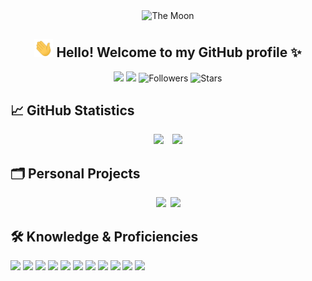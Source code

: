<p align="center">
  <img width="100px" src="https://i.imgur.com/Ax6izaP.png" align="center" alt="The Moon"/>
	<h2 align="center"><img src="https://raw.githubusercontent.com/ABSphreak/ABSphreak/master/gifs/Hi.gif" width="30px"> Hello! Welcome to my GitHub profile ✨</h2>
</p>
<p align="center">
  <img src="https://komarev.com/ghpvc/?username=wuoyrd&color=57a6e6&label=Views&logo=github&style=flat">
  <img src="https://badges.pufler.dev/visits/wuoyrd/wuoyrd?color=fbe6a4&logo=github&style=flat"/>
  <img alt="Followers" src="https://img.shields.io/github/followers/wuoyrd?label=follow&color=52cca3&style=flat"/>
  <img alt="Stars" src="https://img.shields.io/github/stars/wuoyrd?label=watch&color=f57676&style=flat"/>
</p>

## 📈 GitHub Statistics

<p align="center">
  	<img width="48%" src="https://github-readme-stats.vercel.app/api?username=wuoyrd&theme=github_dark&show_icons=true&hide_border=true&bg_color=2d333b&icon_color=fbe6a4&title_color=57a6e6&text_color=d6d6d6&count_private=true"/>
  	&ensp;
  	<img width="48%" src="https://github-readme-streak-stats.herokuapp.com/?user=wuoyrd&theme=github-dark-blue&hide_border=true&background=2d333b&title=57a6e6&ring=fbe6a4&fire=f57676&sideNums=67a6e6&dates=a6a6a6&currStreakLabel=e6e6e6&sideLabels=e6e6e6&stroke=797C82"/>
  </p>

## 🗂️ Personal Projects

<p align="center">
	<a href="https://github.com/wuoyrd/vs-theme-goodnight"><img src="https://github-readme-stats.vercel.app/api/pin/?username=wuoyrd&repo=vs-theme-goodnight&show_owner=true&theme=github_dark&hide_border=true&bg_color=2d333b&icon_color=fbe6a4&title_color=57a6e6&text_color=d6d6d6&line_height=27"/></a>&ensp;<a href="https://github.com/wuoyrd/leetcode"><img src="https://github-readme-stats.vercel.app/api/pin/?username=wuoyrd&repo=leetcode&show_owner=true&theme=github_dark&hide_border=true&bg_color=2d333b&icon_color=fbe6a4&title_color=57a6e6&text_color=d6d6d6&line_height=27"/></a>
</p>

## 🛠️ Knowledge & Proficiencies

![](https://img.shields.io/badge/Code-.NET-informational?style=flat&logo=dotnet&color=57a6e6)
![](https://img.shields.io/badge/Code-C%23-informational?style=flat&logo=Csharp&color=57a6e6)
![](https://img.shields.io/badge/Code-F%23-informational?style=flat&logo=Csharp&color=57a6e6)
![](https://img.shields.io/badge/Code-HTML-informational?style=flat&logo=html5&logoColor=white&color=57a6e6)
![](https://img.shields.io/badge/Code-CSS-informational?style=flat&logo=css3&logoColor=white&color=57a6e6)
![](https://img.shields.io/badge/Code-SASS-informational?style=flat&logo=sass&logoColor=white&color=57a6e6)
![](https://img.shields.io/badge/Code-JavaScript-informational?style=flat&logo=javascript&logoColor=white&color=57a6e6)
![](https://img.shields.io/badge/Code-Node.js-informational?style=flat&logo=node.js&logoColor=white&color=57a6e6)
![](https://img.shields.io/badge/Code-Python-informational?style=flat&logo=python&logoColor=white&color=57a6e6)
![](https://img.shields.io/badge/Code-Markdown-informational?style=flat&logo=markdown&logoColor=white&color=57a6e6)
![](https://img.shields.io/badge/Code-LaTeX-informational?style=flat&logo=latex&logoColor=white&color=57a6e6)

